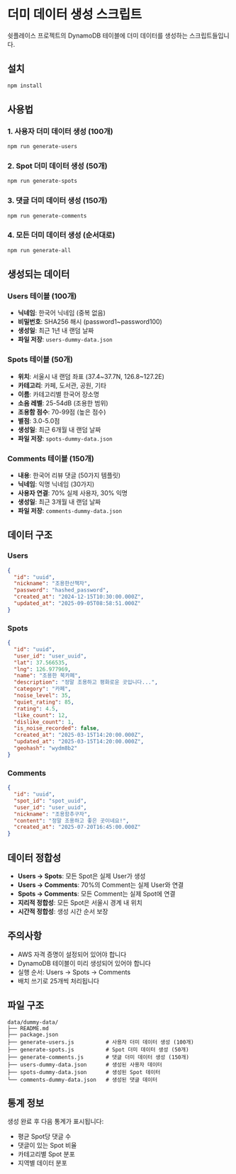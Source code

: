 # 더미 데이터 생성 스크립트

쉿플레이스 프로젝트의 DynamoDB 테이블에 더미 데이터를 생성하는 스크립트들입니다.

## 설치

```bash
npm install
```

## 사용법

### 1. 사용자 더미 데이터 생성 (100개)
```bash
npm run generate-users
```

### 2. Spot 더미 데이터 생성 (50개)
```bash
npm run generate-spots
```

### 3. 댓글 더미 데이터 생성 (150개)
```bash
npm run generate-comments
```

### 4. 모든 더미 데이터 생성 (순서대로)
```bash
npm run generate-all
```

## 생성되는 데이터

### Users 테이블 (100개)
- **닉네임**: 한국어 닉네임 (중복 없음)
- **비밀번호**: SHA256 해시 (password1~password100)
- **생성일**: 최근 1년 내 랜덤 날짜
- **파일 저장**: `users-dummy-data.json`

### Spots 테이블 (50개)
- **위치**: 서울시 내 랜덤 좌표 (37.4~37.7N, 126.8~127.2E)
- **카테고리**: 카페, 도서관, 공원, 기타
- **이름**: 카테고리별 한국어 장소명
- **소음 레벨**: 25-54dB (조용한 범위)
- **조용함 점수**: 70-99점 (높은 점수)
- **별점**: 3.0-5.0점
- **생성일**: 최근 6개월 내 랜덤 날짜
- **파일 저장**: `spots-dummy-data.json`

### Comments 테이블 (150개)
- **내용**: 한국어 리뷰 댓글 (50가지 템플릿)
- **닉네임**: 익명 닉네임 (30가지)
- **사용자 연결**: 70% 실제 사용자, 30% 익명
- **생성일**: 최근 3개월 내 랜덤 날짜
- **파일 저장**: `comments-dummy-data.json`

## 데이터 구조

### Users
```json
{
  "id": "uuid",
  "nickname": "조용한산책자",
  "password": "hashed_password",
  "created_at": "2024-12-15T10:30:00.000Z",
  "updated_at": "2025-09-05T08:58:51.000Z"
}
```

### Spots
```json
{
  "id": "uuid",
  "user_id": "user_uuid",
  "lat": 37.566535,
  "lng": 126.977969,
  "name": "조용한 북카페",
  "description": "정말 조용하고 평화로운 곳입니다...",
  "category": "카페",
  "noise_level": 35,
  "quiet_rating": 85,
  "rating": 4.5,
  "like_count": 12,
  "dislike_count": 1,
  "is_noise_recorded": false,
  "created_at": "2025-03-15T14:20:00.000Z",
  "updated_at": "2025-03-15T14:20:00.000Z",
  "geohash": "wydm8b2"
}
```

### Comments
```json
{
  "id": "uuid",
  "spot_id": "spot_uuid",
  "user_id": "user_uuid",
  "nickname": "조용함추구자",
  "content": "정말 조용하고 좋은 곳이네요!",
  "created_at": "2025-07-20T16:45:00.000Z"
}
```

## 데이터 정합성

- **Users → Spots**: 모든 Spot은 실제 User가 생성
- **Users → Comments**: 70%의 Comment는 실제 User와 연결
- **Spots → Comments**: 모든 Comment는 실제 Spot에 연결
- **지리적 정합성**: 모든 Spot은 서울시 경계 내 위치
- **시간적 정합성**: 생성 시간 순서 보장

## 주의사항

- AWS 자격 증명이 설정되어 있어야 합니다
- DynamoDB 테이블이 미리 생성되어 있어야 합니다
- 실행 순서: Users → Spots → Comments
- 배치 쓰기로 25개씩 처리됩니다

## 파일 구조

```
data/dummy-data/
├── README.md
├── package.json
├── generate-users.js          # 사용자 더미 데이터 생성 (100개)
├── generate-spots.js          # Spot 더미 데이터 생성 (50개)
├── generate-comments.js       # 댓글 더미 데이터 생성 (150개)
├── users-dummy-data.json      # 생성된 사용자 데이터
├── spots-dummy-data.json      # 생성된 Spot 데이터
└── comments-dummy-data.json   # 생성된 댓글 데이터
```

## 통계 정보

생성 완료 후 다음 통계가 표시됩니다:
- 평균 Spot당 댓글 수
- 댓글이 있는 Spot 비율
- 카테고리별 Spot 분포
- 지역별 데이터 분포
